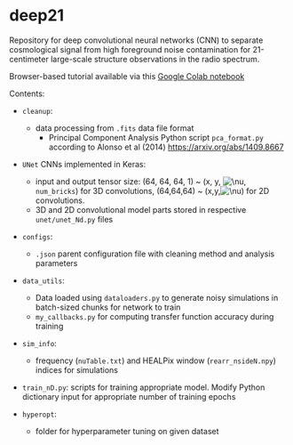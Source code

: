 # deep21
Repository for deep convolutional neural networks (CNN) to separate cosmological signal from high foreground noise contamination for 21-centimeter large-scale structure observations in the radio spectrum.

Browser-based tutorial available via this [Google Colab notebook](https://colab.research.google.com/drive/1wQnmelM33Qjq-nHeVD9JkTHXER1PAJM0?hl=en#scrollTo=AL9qQvzFPXcT)

Contents:
- `cleanup`: 
	- data processing from `.fits` data file format
        - Principal Component Analysis Python script `pca_format.py` according to Alonso et al (2014) https://arxiv.org/abs/1409.8667

- `UNet` CNNs implemented in Keras:
    - input and output tensor size: (64, 64, 64, 1) ~ (x, y, ![$\nu$](https://render.githubusercontent.com/render/math?math=%24%5Cnu%24), `num_bricks`) for 3D convolutions, (64,64,64) ~ (x,y,![$\nu$](https://render.githubusercontent.com/render/math?math=%24%5Cnu%24)) for 2D convolutions. 
    - 3D and 2D convolutional model parts stored in respective `unet/unet_Nd.py` files
- `configs`:
   - `.json` parent configuration file with cleaning method and analysis parameters
        
- `data_utils`: 
   - Data loaded using `dataloaders.py` to generate noisy simulations in batch-sized chunks for network to train
   - `my_callbacks.py` for computing transfer function accuracy during training
- `sim_info`: 
   - frequency (`nuTable.txt`) and HEALPix window (`rearr_nsideN.npy`) indices for simulations
- `train_nD.py`: scripts for training appropriate model. Modify Python dictionary input for appropriate number of training epochs

- `hyperopt`: 
   - folder for hyperparameter tuning on given dataset

